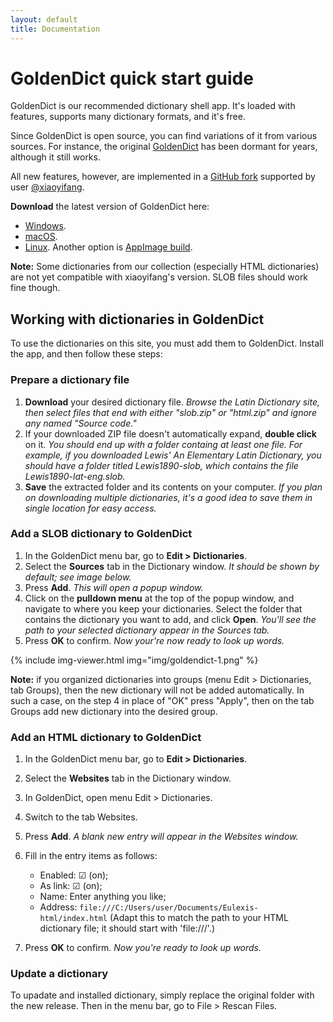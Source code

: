 ```yaml
---
layout: default
title: Documentation
---
```


# GoldenDict quick start guide

GoldenDict is our recommended dictionary shell app. It's loaded with features, supports many dictionary formats, and it's free.

Since GoldenDict is open source, you can find variations of it from various sources. For instance, the original [GoldenDict](http://goldendict.org) has been dormant for years, although it still works.

All new features, however, are implemented in a [GitHub fork](https://github.com/xiaoyifang/goldendict/releases) supported by user [@xiaoyifang](https://github.com/xiaoyifang/goldendict).

**Download** the latest version of GoldenDict here:

* [Windows](https://github.com/goldendict/goldendict/wiki/Early-Access-Builds-for-Windows).
* [macOS](https://github.com/goldendict/goldendict/wiki/Early-Access-Builds-for-Mac-OS-X).
* [Linux](https://flathub.org/apps/io.github.xiaoyifang.goldendict_ng). Another option is [AppImage build](https://github.com/Abs62/goldendict/releases).

**Note:** Some dictionaries from our collection (especially HTML dictionaries) are not yet compatible with xiaoyifang's version. SLOB files should work fine though.

## Working with dictionaries in GoldenDict

To use the dictionaries on this site, you must add them to GoldenDict.
Install the app, and then follow these steps:

### Prepare a dictionary file

1. **Download** your desired dictionary file. *Browse the Latin Dictionary site, then select files that end with either "slob.zip" or "html.zip" and ignore any named "Source code."*
1. If your downloaded ZIP file doesn't automatically expand, **double click** on it. *You should end up with a folder containg at least one file. For example, if you downloaded Lewis' An Elementary Latin Dictionary, you should have a folder titled Lewis1890-slob, which contains the file Lewis1890-lat-eng.slob.*
1. **Save** the extracted folder and its contents on your computer. *If you plan on downloading multiple dictionaries, it's a good idea to save them in single location for easy access.*

### Add a SLOB dictionary to GoldenDict

1. In the GoldenDict menu bar, go to **Edit > Dictionaries**.
1. Select the **Sources** tab in the Dictionary window. *It should be shown by default; see image below.*
1. Press **Add**. *This will open a popup window.*
1. Click on the **pulldown menu** at the top of the popup window, and navigate to where you keep your dictionaries. Select the folder that contains the dictionary you want to add, and click **Open**. *You'll see the path to your selected dictionary appear in the Sources tab.*
1. Press **OK** to confirm. *Now your're now ready to look up words.*

{% include img-viewer.html img="img/goldendict-1.png" %}

**Note:** if you organized dictionaries into groups (menu Edit > Dictionaries, tab Groups), then the new dictionary will not be added automatically. In such a case, on the step 4 in place of "OK" press "Apply", then on the tab Groups add new dictionary into the desired group.

### Add an HTML dictionary to GoldenDict

1. In the GoldenDict menu bar, go to **Edit > Dictionaries**.
1. Select the **Websites** tab in the Dictionary window.
1. In GoldenDict, open menu Edit > Dictionaries.
1. Switch to the tab Websites.
1. Press **Add**. *A blank new entry will appear in the Websites window.*
1. Fill in the entry items as follows:

    * Enabled: ☑ (on);
    * As link: ☑ (on);
    * Name: Enter anything you like;
    * Address: `file:///C:/Users/user/Documents/Eulexis-html/index.html` (Adapt this to match the path to your HTML dictionary file; it should start with 'file:///'.)
1. Press **OK** to confirm. *Now you're ready to look up words.*

### Update a dictionary

To upadate and installed dictionary, simply replace the original folder with the new release. Then in the menu bar, go to File&nbsp;>&nbsp;Rescan Files.
